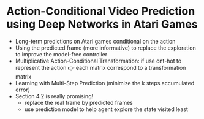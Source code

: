 # Action-Conditional Video Prediction using Deep Networks in Atari Games

- Long-term predictions on Atari games conditional on the action
- Using the predicted frame (more informative) to replace the exploration to improve the model-free controller
- Multiplicative Action-Conditional Transformation: if use ont-hot to represent the action :point_right: each matrix correspond to a transformation matrix
- Learning with Multi-Step Prediction (minimize the k steps accumulated error)
- Section 4.2 is really promising! 
  - replace the real frame by predicted frames
  - use prediction model to help agent explore the state visited least
